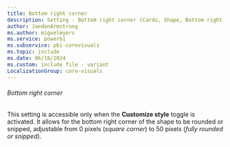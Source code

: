 ```yaml
---
title: Bottom right corner
description: Setting - Bottom right corner (Cards, Shape, Bottom right corner)
author: JaedenArmstrong
ms.author: miguelmyers
ms.service: powerbi
ms.subservice: pbi-corevisuals
ms.topic: include
ms.date: 06/18/2024
ms.custom: include file - variant
LocalizationGroup: core-visuals
---
```

###### Bottom right corner

This setting is accessible only when the **Customize style** toggle is activated. It allows for the bottom right corner of the shape to be rounded or snipped, adjustable from 0 pixels (*square corner*) to 50 pixels (*fully rounded or snipped*).
